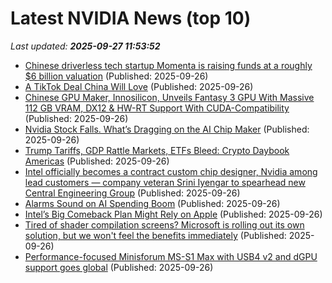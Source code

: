 # Latest NVIDIA News (top 10)
_Last updated: **2025-09-27 11:53:52**_

- [Chinese driverless tech startup Momenta is raising funds at a roughly $6 billion valuation](https://www.cnbc.com/2025/09/26/chinese-driverless-firm-momenta-raising-funds-at-6-billion-valuation.html) (Published: 2025-09-26)
- [A TikTok Deal China Will Love](https://www.project-syndicate.org/commentary/trump-tiktok-deal-china-will-love-by-angela-huyue-zhang-2025-09) (Published: 2025-09-26)
- [Chinese GPU Maker, Innosilicon, Unveils Fantasy 3 GPU With Massive 112 GB VRAM, DX12 & HW-RT Support With CUDA-Compatibility](https://wccftech.com/chinese-gpu-innosilicon-fantasy-3-massive-112-gb-vram-dx12-hw-rt-cuda-support/) (Published: 2025-09-26)
- [Nvidia Stock Falls. What’s Dragging on the AI Chip Maker](https://biztoc.com/x/343d4aeb40cb2d63) (Published: 2025-09-26)
- [Trump Tariffs, GDP Rattle Markets, ETFs Bleed: Crypto Daybook Americas](https://www.coindesk.com/daybook-us/2025/09/26/trump-tariffs-gdp-rattle-markets-etfs-bleed-crypto-daybook-americas) (Published: 2025-09-26)
- [Intel officially becomes a contract custom chip designer, Nvidia among lead customers — company veteran Srini Iyengar to spearhead new Central Engineering Group](https://www.tomshardware.com/pc-components/cpus/intel-officially-becomes-a-contract-custom-chip-designer-nvidia-among-lead-customers-company-veteran-srini-iyengar-to-spearhead-new-central-engineering-group) (Published: 2025-09-26)
- [Alarms Sound on AI Spending Boom](https://biztoc.com/x/100132531140b3f6) (Published: 2025-09-26)
- [Intel’s Big Comeback Plan Might Rely on Apple](https://www.androidheadlines.com/2025/09/intels-big-comeback-plan-might-rely-on-apple.html) (Published: 2025-09-26)
- [Tired of shader compilation screens? Microsoft is rolling out its own solution, but we won't feel the benefits immediately](https://www.pcgamer.com/hardware/graphics-cards/tired-of-shader-compilation-screens-microsoft-is-rolling-out-its-own-solution-but-we-wont-feel-the-benefits-immediately/) (Published: 2025-09-26)
- [Performance-focused Minisforum MS-S1 Max with USB4 v2 and dGPU support goes global](https://www.notebookcheck.net/Performance-focused-Minisforum-MS-S1-Max-with-USB4-v2-and-dGPU-support-goes-global.1125037.0.html) (Published: 2025-09-26)
